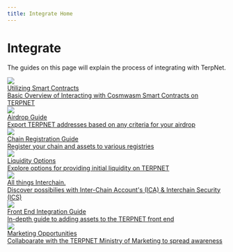 ```yaml
---
title: Integrate Home
---
```


# Integrate

The guides on this page will explain the process of integrating with TerpNet.


<div class="cards twoColumn">
  <a href="utilizing-smart-contracts.html" class="card">
    <img src="/img/coin.svg" />
    <div class="title">
     Utilizing Smart Contracts
    </div>
    <div class="text">
   Basic Overview of Interacting with Cosmwasm Smart Contracts on TERPNET
    </div>
  </a>
  <a href="airdrops.html" class="card">
    <img src="/img/parachute.svg" />
    <div class="title">
     Airdrop Guide
    </div>
    <div class="text">
      Export TERPNET addresses based on any criteria for your airdrop
    </div>
  </a>
  <a href="registration.html" class="card">
    <img src="/img/registration.svg" />
    <div class="title">
     Chain Registration Guide
    </div>
    <div class="text">
      Register your chain and assets to various registries
    </div>
  </a>
  <a href="liquidity.html" class="card">
    <img src="/img/pool.svg" />
    <div class="title">
     Liquidity Options
    </div>
    <div class="text">
      Explore options for providing initial liquidity on TERPNET
    </div>
  </a>
  <a href="interchain.html" class="card">
    <img src="/img/gauge.svg" />
    <div class="title">
     All things Interchain. 
    </div>
    <div class="text">  
      Discover possibilies with Inter-Chain Account's (ICA) & Interchain Security (ICS)
    </div>
  </a>
  <a href="frontend.html" class="card">
    <img src="/img/frontend.svg" />
    <div class="title">
     Front End Integration Guide 
    </div>
    <div class="text">
      In-depth guide to adding assets to the TERPNET front end
    </div>
  </a>
  <a href="marketing.html" class="card">
    <img src="/img/marketing.svg" />
    <div class="title">
     Marketing Opportunities
    </div>
    <div class="text">
      Collaboarate with the TERPNET Ministry of Marketing to spread awareness
    </div>
  </a>

</div>

